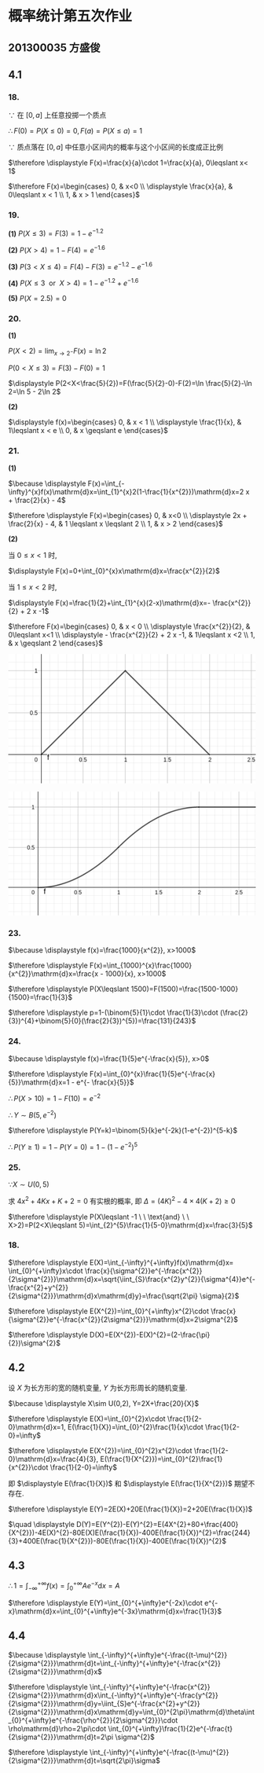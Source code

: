 # 概率统计第五次作业

## 201300035 方盛俊

## 4.1

### 18.

$\because$ 在 $[0,a]$ 上任意投掷一个质点

$\therefore F(0)=P(X\leqslant 0)=0, F(a)=P(X\leqslant a)=1$

$\because$ 质点落在 $[0,a]$ 中任意小区间内的概率与这个小区间的长度成正比例

$\therefore \displaystyle F(x)=\frac{x}{a}\cdot 1=\frac{x}{a}, 0\leqslant x< 1$

$\therefore F(x)=\begin{cases} 0, & x<0 \\ \displaystyle \frac{x}{a}, & 0\leqslant x < 1 \\ 1, & x > 1 \end{cases}$

### 19.

**(1)** $\displaystyle P(X\leqslant 3)=F(3)=1-e^{-1.2}$

**(2)** $\displaystyle P(X > 4)=1-F(4)=e^{-1.6}$

**(3)** $\displaystyle P(3< X\leqslant  4)=F(4)-F(3)=e^{-1.2}-e^{-1.6}$

**(4)** $\displaystyle P(X\leqslant 3 \ \ \text{or} \ \ X > 4)=1-e^{-1.2}+e^{-1.6}$

**(5)** $\displaystyle P(X=2.5)=0$

### 20.

**(1)**

$\displaystyle P(X<2)=\lim_{x \to 2^{-}} F(x)=\ln 2$

$\displaystyle P(0<X\leqslant 3)=F(3)-F(0)=1$

$\displaystyle P(2<X<\frac{5}{2})=F(\frac{5}{2}-0)-F(2)=\ln \frac{5}{2}-\ln 2=\ln 5 - 2\ln 2$

**(2)**

$\displaystyle f(x)=\begin{cases} 0, & x < 1 \\ \displaystyle \frac{1}{x}, & 1\leqslant x < e \\ 0, & x \geqslant  e \end{cases}$

### 21.

**(1)**

$\because \displaystyle F(x)=\int_{-\infty}^{x}f(x)\mathrm{d}x=\int_{1}^{x}2(1-\frac{1}{x^{2}})\mathrm{d}x=2 x + \frac{2}{x} - 4$

$\therefore \displaystyle F(x)=\begin{cases} 0, & x<0 \\ \displaystyle 2x + \frac{2}{x} - 4, & 1 \leqslant x \leqslant 2 \\ 1, & x > 2 \end{cases}$

**(2)**

当 $0\leqslant x<1$ 时,

$\displaystyle F(x)=0+\int_{0}^{x}x\mathrm{d}x=\frac{x^{2}}{2}$

当 $1\leqslant x<2$ 时,

$\displaystyle F(x)=\frac{1}{2}+\int_{1}^{x}(2-x)\mathrm{d}x=- \frac{x^{2}}{2} + 2 x -1$

$\therefore F(x)=\begin{cases} 0, & x < 0 \\ \displaystyle \frac{x^{2}}{2}, & 0\leqslant x<1 \\ \displaystyle - \frac{x^{2}}{2} + 2 x -1, & 1\leqslant x <2 \\ 1, & x \geqslant 2 \end{cases}$

![](images/2021-10-16-21-28-48.png)

![](images/2021-10-16-21-32-28.png)

### 23.

$\because \displaystyle f(x)=\frac{1000}{x^{2}}, x>1000$

$\therefore \displaystyle F(x)=\int_{1000}^{x}\frac{1000}{x^{2}}\mathrm{d}x=\frac{x - 1000}{x}, x>1000$

$\therefore \displaystyle P(X\leqslant 1500)=F(1500)=\frac{1500-1000}{1500}=\frac{1}{3}$

$\therefore \displaystyle p=1-(\binom{5}{1}\cdot \frac{1}{3}\cdot (\frac{2}{3})^{4}+\binom{5}{0}(\frac{2}{3})^{5})=\frac{131}{243}$

### 24.

$\because \displaystyle f(x)=\frac{1}{5}e^{-\frac{x}{5}}, x>0$

$\therefore \displaystyle F(x)=\int_{0}^{x}\frac{1}{5}e^{-\frac{x}{5}}\mathrm{d}x=1 - e^{- \frac{x}{5}}$

$\therefore \displaystyle P(X>10)=1-F(10)=e^{-2}$

$\therefore Y\sim B(5, e^{-2})$

$\therefore \displaystyle P(Y=k)=\binom{5}{k}e^{-2k}(1-e^{-2})^{5-k}$

$\therefore \displaystyle P(Y\geqslant 1)=1-P(Y=0)=1-(1-e^{-2})^{5}$

### 25.

$\because X\sim U(0,5)$

求 $4x^{2}+4Kx+K+2=0$ 有实根的概率, 即 $\Delta=(4K)^{2}-4\times 4(K+2)\geqslant 0$

$\therefore \displaystyle P(X\leqslant -1 \ \ \text{and} \ \ X>2)=P(2<X\leqslant 5)=\int_{2}^{5}\frac{1}{5-0}\mathrm{d}x=\frac{3}{5}$

### 18.

$\therefore \displaystyle E(X)=\int_{-\infty}^{+\infty}f(x)\mathrm{d}x= \int_{0}^{+\infty}x\cdot \frac{x}{\sigma^{2}}e^{-\frac{x^{2}}{2\sigma^{2}}}\mathrm{d}x=\sqrt{\iint_{S}\frac{x^{2}y^{2}}{\sigma^{4}}e^{-\frac{x^{2}+y^{2}}{2\sigma^{2}}}\mathrm{d}x\mathrm{d}y}=\frac{\sqrt{2\pi} \sigma}{2}$

$\therefore \displaystyle E(X^{2})=\int_{0}^{+\infty}x^{2}\cdot \frac{x}{\sigma^{2}}e^{-\frac{x^{2}}{2\sigma^{2}}}\mathrm{d}x=2\sigma^{2}$

$\therefore \displaystyle D(X)=E(X^{2})-E(X)^{2}=(2-\frac{\pi}{2})\sigma^{2}$


## 4.2

设 $X$ 为长方形的宽的随机变量, $Y$ 为长方形周长的随机变量.

$\because \displaystyle X\sim U(0,2), Y=2X+\frac{20}{X}$

$\therefore \displaystyle E(X)=\int_{0}^{2}x\cdot \frac{1}{2-0}\mathrm{d}x=1, E(\frac{1}{X})=\int_{0}^{2}\frac{1}{x}\cdot \frac{1}{2-0}=\infty$

$\therefore \displaystyle E(X^{2})=\int_{0}^{2}x^{2}\cdot \frac{1}{2-0}\mathrm{d}x=\frac{4}{3}, E(\frac{1}{X^{2}})=\int_{0}^{2}\frac{1}{x^{2}}\cdot \frac{1}{2-0}=\infty$

即 $\displaystyle E(\frac{1}{X})$ 和 $\displaystyle E(\frac{1}{X^{2}})$ 期望不存在.

$\therefore \displaystyle E(Y)=2E(X)+20E(\frac{1}{X})=2+20E(\frac{1}{X})$

$\quad \displaystyle D(Y)=E(Y^{2})-E(Y)^{2}=E(4X^{2}+80+\frac{400}{X^{2}})-4E(X)^{2}-80E(X)E(\frac{1}{X})-400E(\frac{1}{X})^{2}=\frac{244}{3}+400E(\frac{1}{X^{2}})-80E(\frac{1}{X})-400E(\frac{1}{X})^{2}$


## 4.3

$\therefore \displaystyle 1=\int_{-\infty}^{+\infty}f(x)=\int_{0}^{+\infty}Ae^{-x}\mathrm{d}x=A$

$\therefore \displaystyle E(Y)=\int_{0}^{+\infty}e^{-2x}\cdot e^{-x}\mathrm{d}x=\int_{0}^{+\infty}e^{-3x}\mathrm{d}x=\frac{1}{3}$


## 4.4

$\because \displaystyle \int_{-\infty}^{+\infty}e^{-\frac{(t-\mu)^{2}}{2\sigma^{2}}}\mathrm{d}t=\int_{-\infty}^{+\infty}e^{-\frac{x^{2}}{2\sigma^{2}}}\mathrm{d}x$

$\therefore \displaystyle \int_{-\infty}^{+\infty}e^{-\frac{x^{2}}{2\sigma^{2}}}\mathrm{d}x\int_{-\infty}^{+\infty}e^{-\frac{y^{2}}{2\sigma^{2}}}\mathrm{d}y=\iint_{S}e^{-\frac{x^{2}+y^{2}}{2\sigma^{2}}}\mathrm{d}x\mathrm{d}y=\int_{0}^{2\pi}\mathrm{d}\theta\int_{0}^{+\infty}e^{-\frac{\rho^{2}}{2\sigma^{2}}}\cdot \rho\mathrm{d}\rho=2\pi\cdot \int_{0}^{+\infty}\frac{1}{2}e^{-\frac{t}{2\sigma^{2}}}\mathrm{d}t=2\pi \sigma^{2}$

$\therefore \displaystyle \int_{-\infty}^{+\infty}e^{-\frac{(t-\mu)^{2}}{2\sigma^{2}}}\mathrm{d}t=\sqrt{2\pi}\sigma$


